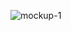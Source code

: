 ![mockup-1](https://github.com/adityanagar10/swift-draft/assets/54503781/1d2eaee9-a977-4439-9b98-e3f74f5c58c9)
